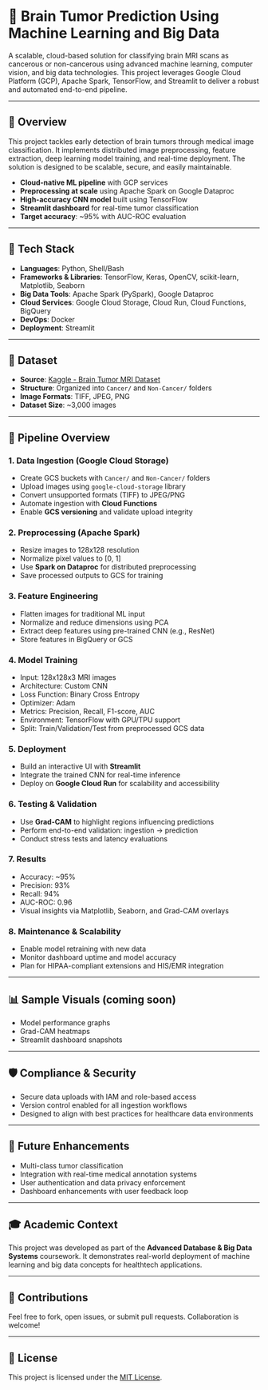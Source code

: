 # 🧠 Brain Tumor Prediction Using Machine Learning and Big Data

A scalable, cloud-based solution for classifying brain MRI scans as cancerous or non-cancerous using advanced machine learning, computer vision, and big data technologies. This project leverages Google Cloud Platform (GCP), Apache Spark, TensorFlow, and Streamlit to deliver a robust and automated end-to-end pipeline.

---

## 📌 Overview

This project tackles early detection of brain tumors through medical image classification. It implements distributed image preprocessing, feature extraction, deep learning model training, and real-time deployment. The solution is designed to be scalable, secure, and easily maintainable.

- **Cloud-native ML pipeline** with GCP services
- **Preprocessing at scale** using Apache Spark on Google Dataproc
- **High-accuracy CNN model** built using TensorFlow
- **Streamlit dashboard** for real-time tumor classification
- **Target accuracy**: ~95% with AUC-ROC evaluation

---

## 🔧 Tech Stack

- **Languages**: Python, Shell/Bash  
- **Frameworks & Libraries**: TensorFlow, Keras, OpenCV, scikit-learn, Matplotlib, Seaborn  
- **Big Data Tools**: Apache Spark (PySpark), Google Dataproc  
- **Cloud Services**: Google Cloud Storage, Cloud Run, Cloud Functions, BigQuery  
- **DevOps**: Docker  
- **Deployment**: Streamlit

---

## 🧠 Dataset

- **Source**: [Kaggle - Brain Tumor MRI Dataset](https://www.kaggle.com/datasets/masoudnickparvar/brain-tumor-mri-dataset)  
- **Structure**: Organized into `Cancer/` and `Non-Cancer/` folders  
- **Image Formats**: TIFF, JPEG, PNG  
- **Dataset Size**: ~3,000 images

---

## 🧪 Pipeline Overview

### 1. Data Ingestion (Google Cloud Storage)
- Create GCS buckets with `Cancer/` and `Non-Cancer/` folders
- Upload images using `google-cloud-storage` library
- Convert unsupported formats (TIFF) to JPEG/PNG
- Automate ingestion with **Cloud Functions**
- Enable **GCS versioning** and validate upload integrity

### 2. Preprocessing (Apache Spark)
- Resize images to 128x128 resolution
- Normalize pixel values to [0, 1]
- Use **Spark on Dataproc** for distributed preprocessing
- Save processed outputs to GCS for training

### 3. Feature Engineering
- Flatten images for traditional ML input
- Normalize and reduce dimensions using PCA
- Extract deep features using pre-trained CNN (e.g., ResNet)
- Store features in BigQuery or GCS

### 4. Model Training
- Input: 128x128x3 MRI images  
- Architecture: Custom CNN  
- Loss Function: Binary Cross Entropy  
- Optimizer: Adam  
- Metrics: Precision, Recall, F1-score, AUC  
- Environment: TensorFlow with GPU/TPU support  
- Split: Train/Validation/Test from preprocessed GCS data

### 5. Deployment
- Build an interactive UI with **Streamlit**
- Integrate the trained CNN for real-time inference
- Deploy on **Google Cloud Run** for scalability and accessibility

### 6. Testing & Validation
- Use **Grad-CAM** to highlight regions influencing predictions
- Perform end-to-end validation: ingestion → prediction
- Conduct stress tests and latency evaluations

### 7. Results
- Accuracy: ~95%  
- Precision: 93%  
- Recall: 94%  
- AUC-ROC: 0.96  
- Visual insights via Matplotlib, Seaborn, and Grad-CAM overlays

### 8. Maintenance & Scalability
- Enable model retraining with new data
- Monitor dashboard uptime and model accuracy
- Plan for HIPAA-compliant extensions and HIS/EMR integration

---

## 📊 Sample Visuals (coming soon)
- Model performance graphs  
- Grad-CAM heatmaps  
- Streamlit dashboard snapshots

---

## 🛡️ Compliance & Security

- Secure data uploads with IAM and role-based access
- Version control enabled for all ingestion workflows
- Designed to align with best practices for healthcare data environments

---

## 🧭 Future Enhancements

- Multi-class tumor classification  
- Integration with real-time medical annotation systems  
- User authentication and data privacy enforcement  
- Dashboard enhancements with user feedback loop

---

## 🎓 Academic Context

This project was developed as part of the **Advanced Database & Big Data Systems** coursework. It demonstrates real-world deployment of machine learning and big data concepts for healthtech applications.

---

## 🤝 Contributions

Feel free to fork, open issues, or submit pull requests. Collaboration is welcome!

---

## 📄 License

This project is licensed under the [MIT License](LICENSE).

